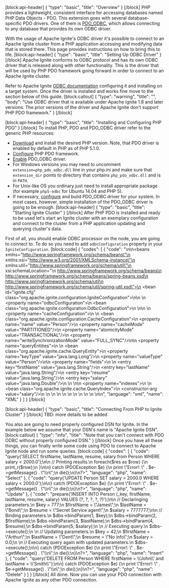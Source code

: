 [block:api-header]
{
  "type": "basic",
  "title": "Overview"
}
[/block]
PHP provides a lightweight, consistent interface for accessing databases named PHP Data Objects   - PDO. This extension goes with several database-specific PDO drivers. One of them is [PDO_ODBC](http://php.net/manual/en/ref.pdo-odbc.php), which allows connecting to any database that provides its own ODBC driver.

With the usage of Apache Ignite's ODBC driver it's possible to connect to an Apache Ignite cluster from a PHP application accessing and modifying data that is stored there. This page provides instructions on how to bring this to life.
[block:api-header]
{
  "type": "basic",
  "title": "Setting Up ODBC Driver"
}
[/block]
Apache Ignite conforms to ODBC protocol and has its own ODBC driver that is released along with other functionality. This is the driver that will be used by PHP PDO framework going forward in order to connect to an Apache Ignite cluster.

Refer to Apache Ignite [ODBC documentation](doc:odbc-driver) configuring it and installing on a target system. Once the driver is installed and works fine move to the section below of this guide.
[block:callout]
{
  "type": "warning",
  "title": "",
  "body": "Use ODBC driver that is available under Apache Ignite 1.8 and later versions. The prior versions of the driver and Apache Ignite don't support PHP PDO framework."
}
[/block]

[block:api-header]
{
  "type": "basic",
  "title": "Installing and Configuring PHP PDO"
}
[/block]
To install PHP, PDO and PDO_ODBC driver refer to the generic PHP resources:
* [Download](http://php.net/downloads.php) and install the desired PHP version. Note, that PDO driver is enabled by default in PHP as of PHP 5.1.0.
* [Configure](http://php.net/manual/en/book.pdo.php) PHP PDO framework.
* [Enable](http://php.net/manual/en/ref.pdo-odbc.php) PDO_ODBC driver.
 * For Windows versions you may need to uncomment `extension=php_pdo_odbc.dll` line in your php.ini and make sure that `extension_dir` points to directory that contains `php_pdo_odbc.dll` and is in `PATH`.
 * For Unix-like OS you ordinary just need to install appropriate package (for example `php5-odbc` for Ubuntu 14.04 and PHP 5).
* If necessary, [configure](http://php.net/manual/en/ref.pdo-odbc.php#ref.pdo-odbc.installation) and build PDO_ODBC driver for your system. In most cases, however, simple installation of the PDO_ODBC driver is going to be enough.
[block:api-header]
{
  "type": "basic",
  "title": "Starting Ignite Cluster"
}
[/block]
After PHP PDO is installed and ready to be used let's start an Ignite cluster with an exemplary configuration and connect to the cluster from a PHP application updating and querying cluster's data.

First of all, you should enable ODBC processor on the node, you are going to connect to. To do so you need to add `odbcConfiguration` property in your `IgniteConfiguration`.
[block:code]
{
  "codes": [
    {
      "code": "<?xml version=\"1.0\" encoding=\"UTF-8\"?>\n\n<beans xmlns=\"http://www.springframework.org/schema/beans\"\n       xmlns:xsi=\"http://www.w3.org/2001/XMLSchema-instance\"\n       xmlns:util=\"http://www.springframework.org/schema/util\"\n       xsi:schemaLocation=\"\n        http://www.springframework.org/schema/beans\n        http://www.springframework.org/schema/beans/spring-beans.xsd\n        http://www.springframework.org/schema/util\n        http://www.springframework.org/schema/util/spring-util.xsd\">\n  <bean id=\"ignite.cfg\" class=\"org.apache.ignite.configuration.IgniteConfiguration\">\n\n    <!-- Enabling ODBC. -->\n    <property name=\"odbcConfiguration\">\n      <bean class=\"org.apache.ignite.configuration.OdbcConfiguration\"></bean>\n    </property>\n\n    <!-- Configuring cache. -->\n    <property name=\"cacheConfiguration\">\n      <list>\n        <bean class=\"org.apache.ignite.configuration.CacheConfiguration\">\n          <property name=\"name\" value=\"Person\"/>\n          <property name=\"cacheMode\" value=\"PARTITIONED\"/>\n          <property name=\"atomicityMode\" value=\"TRANSACTIONAL\"/>\n          <property name=\"writeSynchronizationMode\" value=\"FULL_SYNC\"/>\n\n          <property name=\"queryEntities\">\n            <list>\n              <bean class=\"org.apache.ignite.cache.QueryEntity\">\n                <property name=\"keyType\" value=\"java.lang.Long\"/>\n                <property name=\"valueType\" value=\"Person\"/>\n\n                <property name=\"fields\">\n                  <map>\n                    <entry key=\"firstName\" value=\"java.lang.String\"/>\n                    <entry key=\"lastName\" value=\"java.lang.String\"/>\n                    <entry key=\"resume\" value=\"java.lang.String\"/>\n                    <entry key=\"salary\" value=\"java.lang.Double\"/>\n                  </map>\n                </property>\n\n                <property name=\"indexes\">\n                  <list>\n                    <bean class=\"org.apache.ignite.cache.QueryIndex\">\n                      <constructor-arg value=\"salary\"/>\n                    </bean>\n                  </list>\n                </property>\n              </bean>\n            </list>\n          </property>\n        </bean>\n      </list>\n    </property>\n  </bean>\n</beans>\n",
      "language": "xml",
      "name": "XML"
    }
  ]
}
[/block]

[block:api-header]
{
  "type": "basic",
  "title": "Connecting From PHP to Ignite Cluster"
}
[/block]
TBD: more details to be added

You also are going to need properly configured DSN for Ignite. In the example below we assume that your DSN's name is "Apache Ignite DSN".
[block:callout]
{
  "type": "info",
  "title": "Note that you can't connect with PDO ODBC without properly configured DSN."
}
[/block]
Once you have all these things, you can finally write some code using PDO to connect to Apache Ignite node and run some queries.
[block:code]
{
  "codes": [
    {
      "code": "<?php\ntry {\n  // Connecting to Ignite using pre-configured DSN.\n  $dbh = new PDO('odbc:Apache Ignite DSN');\n\n  // Performing query and getting result.\n  $res = $dbh->query('SELECT firstName, lastName, resume, salary from Person WHERE salary < 2000.0');\n\n  // Printing results.\n  foreach($res as $row) {\n    print_r($row);\n  }\n\n} catch (PDOException $e) {\n  print \"Error!: \" . $e->getMessage() . \"\\n\";\n  die();\n}\n?>",
      "language": "php",
      "name": "Select"
    },
    {
      "code": "<?php\ntry {\n  // Connecting to Ignite using pre-configured DSN.\n  $dbh = new PDO('odbc:Apache Ignite DSN');\n\n  // Performing query.\n  $dbh->query('UPDATE Person SET salary = 2000.0 WHERE salary < 2000.0');\n\n} catch (PDOException $e) {\n  print \"Error!: \" . $e->getMessage() . \"\\n\";\n  die();\n}\n?>",
      "language": "php",
      "name": "Update"
    },
    {
      "code": "<?php\ntry {\n  // Connecting to Ignite using pre-configured DSN.\n  $dbh = new PDO('odbc:Apache Ignite DSN');\n\n  // Preparing query.\n  $dbs = $dbh->prepare('INSERT INTO Person (_key, firstName, lastName, resume, salary) VALUES (?, ?, ?, ?, ?)');\n\n  // Declaringing parameters.\n  $key = 777;\n  $firstName = \"James\";\n  $lastName = \"Bond\";\n  $resume = \"Secret Service agent\";\n  $salary = 7777777;\n\n  // Binding parameters.\n  $dbs->bindParam(1, $key);\n  $dbs->bindParam(2, $firstName);\n  $dbs->bindParam(3, $lastName);\n  $dbs->bindParam(4, $resume);\n  $dbs->bindParam(5, $salary);\n  \n  // Executing query.\n  $dbs->execute();\n  \n  // Updating parameters.\n  $key = 42;\n  $firstName = \"Arthur\";\n  $lastName = \"Dent\";\n  $resume = \"No info\";\n  $salary = 0.0;\n  \n  // Executing query again with updated parameters.\n  $dbs->execute();\n\n} catch (PDOException $e) {\n  print \"Error!: \" . $e->getMessage() . \"\\n\";\n  die();\n}\n?>",
      "language": "php",
      "name": "Insert"
    },
    {
      "code": "<?php\ntry {\n  // Connecting to Ignite using pre-configured DSN.\n  $dbh = new PDO('odbc:Apache Ignite DSN');\n\n  // Performing query.\n  $dbh->query('DELETE FROM Person WHERE firstName = \\'John\\' and lastName = \\'Smith\\'');\n\n} catch (PDOException $e) {\n  print \"Error!: \" . $e->getMessage() . \"\\n\";\n  die();\n}\n?>",
      "language": "php",
      "name": "Delete"
    }
  ]
}
[/block]
All done. Now you can use your PDO connection with Apache Ignite as any other PDO connection.